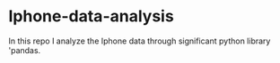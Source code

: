 # Iphone-data-analysis
In this repo I analyze the Iphone data through significant python library 'pandas.
